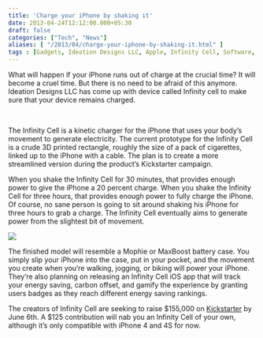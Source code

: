 ```yaml
---
title: 'Charge your iPhone by shaking it'
date: 2013-04-24T12:12:00.000+05:30
draft: false
categories: ["Tech", "News"]
aliases: [ "/2013/04/charge-your-iphone-by-shaking-it.html" ]
tags : [Gadgets, Ideation Designs LLC, Apple, Infinity Cell, Software, charging, kinetic charger, smartphone, iPhone]
---
```


What will happen if your iPhone runs out of charge at the crucial time? It will become a cruel time. But there is no need to be afraid of this anymore. Ideation Designs LLC has come up with device called Infinity cell to make sure that your device remains charged.  

  

                     

  
  

The Infinity Cell is a kinetic charger for the iPhone that uses your body’s movement to generate electricity. The current prototype for the Infinity Cell is a crude 3D printed rectangle, roughly the size of a pack of cigarettes, linked up to the iPhone with a cable. The plan is to create a more streamlined version during the product’s Kickstarter campaign.

When you shake the Infinity Cell for 30 minutes, that provides enough power to give the iPhone a 20 percent charge. When you shake the Infinity Cell for three hours, that provides enough power to fully charge the iPhone. Of course, no sane person is going to sit around shaking his iPhone for three hours to grab a charge. The Infinity Cell eventually aims to generate power from the slightest bit of movement.

  

[![](https://4.bp.blogspot.com/-XJLvFSi0iIA/UXd-CsxYyAI/AAAAAAAABFE/O59JLjYhABI/s640/roadmapp.jpg)](https://4.bp.blogspot.com/-XJLvFSi0iIA/UXd-CsxYyAI/AAAAAAAABFE/O59JLjYhABI/s1600/roadmapp.jpg)

  

The finished model will resemble a Mophie or MaxBoost battery case. You simply slip your iPhone into the case, put in your pocket, and the movement you create when you’re walking, jogging, or biking will power your iPhone. They’re also planning on releasing an Infinity Cell iOS app that will track your energy saving, carbon offset, and gamify the experience by granting users badges as they reach different energy saving rankings.

  

The creators of Infinity Cell are seeking to raise $155,000 on [Kickstarter](https://www.kickstarter.com/projects/358170719/infinity-cell-kinetic-charger) by June 6th. A $125 contribution will nab you an Infinity Cell of your own, although it’s only compatible with iPhone 4 and 4S for now.